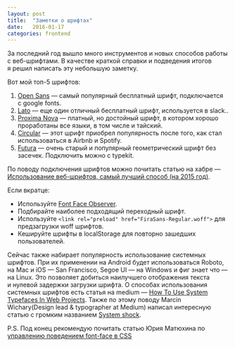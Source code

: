 ```yaml
---
layout: post
title:  "Заметки о шрифтах"
date:   2016-01-17
categories: frontend
---
```

За&nbsp;последний год вышло много инструментов и&nbsp;новых способов работы с&nbsp;веб-шрифтами. В&nbsp;качестве краткой справки и&nbsp;подведения итогов я&nbsp;решил написать эту небольшую заметку.

Вот мой топ-5&nbsp;шрифтов:

1. [Open Sans](https://www.google.com/fonts/specimen/Open+Sans)&nbsp;&mdash; самый популярный бесплатный шрифт, подключается с&nbsp;google fonts.
2. [Lato](https://www.google.com/fonts/specimen/Lato)&nbsp;&mdash; еще один отличный бесплатный шрифт, используется в&nbsp;slack..
3. [Proxima Nova](https://typekit.com/fonts/proxima-nova)&nbsp;&mdash; платный, но&nbsp;достойный шрифт, в&nbsp;котором хорошо проработаны все языки, в&nbsp;том числе и&nbsp;тайский.
4. [Circular](http://lineto.com/The+Fonts/Font+Categories/Text+Fonts/Circular/)&nbsp;&mdash; этот шрифт приобрел популярность после того, как стал использоваться в&nbsp;Airbnb и&nbsp;Spotify.
5. [Futura](https://typekit.com/fonts/futura-pt)&nbsp;&mdash; очень старый и&nbsp;популярный геометрический шрифт без засечек. Подключить можно с&nbsp;typekit.

По&nbsp;поводу подключения шрифтов можно почитать статью на&nbsp;хабре&nbsp;&mdash; [Использование веб-шрифтов, самый лучший способ (на&nbsp;2015 год)](http://habrahabr.ru/company/paysto/blog/268771/).

Если вкратце:

* Используйте [Font Face Observer](https://www.npmjs.com/package/font-face-observer).
* Подбирайте наиболее подходящий переходный шрифт.
* Используйте `<link rel="preload" href="FiraSans-Regular.woff">` для предзагрузки woff шрифтов.
* Кешируйте шрифты в&nbsp;localStorage для повторно зашедших пользователей.

Сейчас также набирает популярность использование системных шрифтов. При их&nbsp;применении на&nbsp;Android будет использоваться Roboto, на&nbsp;Mac и&nbsp;iOS&nbsp;&mdash; San Francisco, Segoe UI&nbsp;&mdash; на&nbsp;Windows и&nbsp;фиг знает что&nbsp;&mdash; на&nbsp;Linux. Это позволяет добиться наилучшего отображения текста и&nbsp;нулевой задержки загрузки шрифта. О&nbsp;способах использования системных шрифтов есть статья на&nbsp;medium&nbsp;&mdash; [How To&nbsp;Use System Typefaces In&nbsp;Web Projects](https://medium.com/mysmartprice-design/how-to-use-system-typefaces-in-web-projects-55e699d52fe6#.dd5865q8l). Также по&nbsp;этому поводу Marcin Wichary(Design lead &amp;&nbsp;typographer at&nbsp;Medium) написал интересную статью с&nbsp;громким названием [System shock](https://medium.com/designing-medium/system-shock-6b1dc6d6596f#.6u3gprtkn).

P.S. Под конец рекомендую почитать статью Юрия Матюхина&nbsp;по [управлению поведением font-face в&nbsp;CSS](https://ymatuhin.ru/front-end/loading-font-face-css/)
